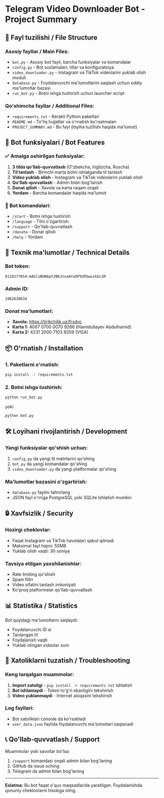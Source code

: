# Telegram Video Downloader Bot - Project Summary

## 📁 Fayl tuzilishi / File Structure

### Asosiy fayllar / Main Files:

- `bot.py` - Asosiy bot fayli, barcha funksiyalar va komandalar
- `config.py` - Bot sozlamalari, tillar va konfiguratsiya
- `video_downloader.py` - Instagram va TikTok videolarini yuklab olish moduli
- `database.py` - Foydalanuvchi ma'lumotlarini saqlash uchun oddiy ma'lumotlar bazasi
- `run_bot.py` - Botni ishga tushirish uchun launcher script

### Qo'shimcha fayllar / Additional Files:

- `requirements.txt` - Kerakli Python paketlari
- `README.md` - To'liq hujjatlar va o'rnatish ko'rsatmalari
- `PROJECT_SUMMARY.md` - Bu fayl (loyiha tuzilishi haqida ma'lumot)

## 🚀 Bot funksiyalari / Bot Features

### ✅ Amalga oshirilgan funksiyalar:

1. **3 tilda qo'llab-quvvatlash** (O'zbekcha, Inglizcha, Ruscha)
2. **Til tanlash** - Birinchi marta botni ishlatganda til tanlash
3. **Video yuklab olish** - Instagram va TikTok videolarini yuklab olish
4. **Qo'llab-quvvatlash** - Admin bilan bog'lanish
5. **Donat qilish** - Xavola va karta raqam orqali
6. **Yordam** - Barcha komandalar haqida ma'lumot

### 🎯 Bot komandalari:

- `/start` - Botni ishga tushirish
- `/language` - Tilni o'zgartirish
- `/support` - Qo'llab-quvvatlash
- `/donate` - Donat qilish
- `/help` - Yordam

## 🔧 Texnik ma'lumotlar / Technical Details

### Bot token:

```
8110277054:AAGlsNUWbpYJBKJnseAYuOP5UPGwozkbi1M
```

### Admin ID:

```
1982638634
```

### Donat ma'lumotlari:

- **Xavola:** https://tirikchilik.uz/frxdvc
- **Karta 1:** 4067 0700 0070 9266 (Hamidullayev Abdulhamid)
- **Karta 2:** 4231 2000 7103 8359 (VISA)

## 📦 O'rnatish / Installation

### 1. Paketlarni o'rnatish:

```bash
pip install -r requirements.txt
```

### 2. Botni ishga tushirish:

```bash
python run_bot.py
```

yoki

```bash
python bot.py
```

## 🛠️ Loyihani rivojlantirish / Development

### Yangi funksiyalar qo'shish uchun:

1. `config.py` da yangi til matnlarini qo'shing
2. `bot.py` da yangi komandalar qo'shing
3. `video_downloader.py` da yangi platformalar qo'shing

### Ma'lumotlar bazasini o'zgartirish:

- `database.py` faylini tahrirlang
- JSON fayl o'rniga PostgreSQL yoki SQLite ishlatish mumkin

## 🔒 Xavfsizlik / Security

### Hozirgi cheklovlar:

- Faqat Instagram va TikTok havolalari qabul qilinadi
- Maksimal fayl hajmi: 50MB
- Yuklab olish vaqti: 30 soniya

### Tavsiya etilgan yaxshilanishlar:

- Rate limiting qo'shish
- Spam filtri
- Video sifatini tanlash imkoniyati
- Ko'proq platformalar qo'llab-quvvatlash

## 📊 Statistika / Statistics

Bot quyidagi ma'lumotlarni saqlaydi:

- Foydalanuvchi ID si
- Tanlangan til
- Foydalanish vaqti
- Yuklab olingan videolar soni

## 🐛 Xatoliklarni tuzatish / Troubleshooting

### Keng tarqalgan muammolar:

1. **Import xatoligi** - `pip install -r requirements.txt` ishlatish
2. **Bot ishlamaydi** - Token to'g'ri ekanligini tekshirish
3. **Video yuklanmaydi** - Internet aloqasini tekshirish

### Log fayllari:

- Bot xatoliklari console da ko'rsatiladi
- `user_data.json` faylida foydalanuvchi ma'lumotlari saqlanadi

## 📞 Qo'llab-quvvatlash / Support

Muammolar yoki savollar bo'lsa:

1. `/support` komandasi orqali admin bilan bog'laning
2. GitHub da issue oching
3. Telegram da admin bilan bog'laning

---

**Eslatma:** Bu bot faqat o'quv maqsadlarida yaratilgan. Foydalanishda qonuniy cheklovlarni hisobga oling.
